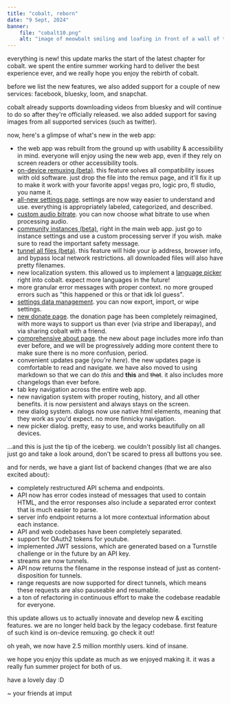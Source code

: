 ```yaml
---
title: "cobalt, reborn"
date: "9 Sept, 2024"
banner:
    file: "cobalt10.png"
    alt: "image of meowbalt smiling and loafing in front of a wall of text."
---
```


everything is new! this update marks the start of the latest chapter for cobalt. we spent the entire summer working hard to deliver the best experience ever, and we really hope you enjoy the rebirth of cobalt.

before we list the new features, we also added support for a couple of new services: facebook, bluesky, loom, and snapchat.

cobalt already supports downloading videos from bluesky and will continue to do so after they're officially released. we also added support for saving images from all supported services (such as twitter).

now, here's a glimpse of what's new in the web app:

- the web app was rebuilt from the ground up with usability & accessibility in mind. everyone will enjoy using the new web app, even if they rely on screen readers or other accessibility tools.
- [on-device remuxing (beta)](/remux). this feature solves all compatibility issues with old software. just drop the file into the remux page, and it'll fix it up to make it work with your favorite apps! vegas pro, logic pro, fl studio, you name it.
- [all-new settings page](/settings). settings are now way easier to understand and use. everything is appropriately labeled, categorized, and described.
- [custom audio bitrate](/settings/audio#audio-bitrate). you can now choose what bitrate to use when processing audio.
- [community instances (beta)](/settings/instances#community), right in the main web app. just go to instance settings and use a custom processing server if you wish. make sure to read the important safety message.
- [tunnel all files (beta)](/settings/privacy#tunnel). this feature will hide your ip address, browser info, and bypass local network restrictions. all downloaded files will also have pretty filenames.
- new localization system. this allowed us to implement a [language picker](/settings/appearance#language) right into cobalt. expect more languages in the future!
- more granular error messages with proper context. no more grouped errors such as "this happened or this or that idk lol guess".
- [settings data management](/settings/advanced#data). you can now export, import, or wipe settings.
- [new donate page](/donate). the donation page has been completely reimagined, with more ways to support us than ever (via stripe and liberapay), and via sharing cobalt with a friend.
- [comprehensive about page](/about). the new about page includes more info than ever before, and we will be progressively adding more content there to make sure there is no more confusion, period.
- convenient updates page (*you're here*). the new updates page is comfortable to read and navigate. we have also moved to using markdown so that we can do *this* and **this** and ~~that~~. it also includes more changelogs than ever before.
- tab key navigation across the entire web app.
- new navigation system with proper routing, history, and all other benefits. it is now persistent and always stays on the screen.
- new dialog system. dialogs now use native html elements, meaning that they work as you'd expect. no more finnicky navigation.
- new picker dialog. pretty, easy to use, and works beautifully on all devices.

...and this is just the tip of the iceberg. we couldn't possibly list all changes. just go and take a look around, don't be scared to press all buttons you see.

and for nerds, we have a giant list of backend changes (that we are also excited about):
- completely restructured API schema and endpoints.
- API now has error codes instead of messages that used to contain HTML, and the error responses also include a separated error context that is much easier to parse.
- server info endpoint returns a lot more contextual information about each instance.
- API and web codebases have been completely separated.
- support for OAuth2 tokens for youtube.
- implemented JWT sessions, which are generated based on a Turnstile challenge or in the future by an API key.
- streams are now tunnels.
- API now returns the filename in the response instead of just as content-disposition for tunnels.
- range requests are now supported for direct tunnels, which means these requests are also pauseable and resumable.
- a ton of refactoring in continuous effort to make the codebase readable for everyone.

this update allows us to actually innovate and develop new & exciting features. we are no longer held back by the legacy codebase. first feature of such kind is on-device remuxing. go check it out!

oh yeah, we now have 2.5 million monthly users. kind of insane.

we hope you enjoy this update as much as we enjoyed making it. it was a really fun summer project for both of us.

have a lovely day :D

~ your friends at imput
